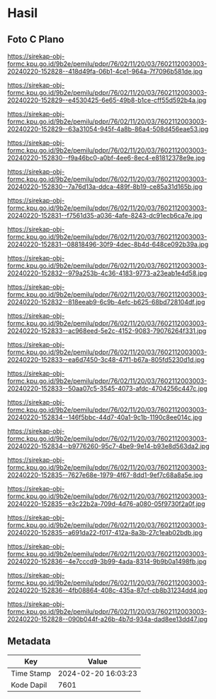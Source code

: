 # Hasil

## Foto C Plano

https://sirekap-obj-formc.kpu.go.id/9b2e/pemilu/pdpr/76/02/11/20/03/7602112003003-20240220-152828--418d49fa-06b1-4ce1-964a-7f7096b581de.jpg

https://sirekap-obj-formc.kpu.go.id/9b2e/pemilu/pdpr/76/02/11/20/03/7602112003003-20240220-152829--e4530425-6e65-49b8-b1ce-cff55d592b4a.jpg

https://sirekap-obj-formc.kpu.go.id/9b2e/pemilu/pdpr/76/02/11/20/03/7602112003003-20240220-152829--63a31054-945f-4a8b-86a4-508d456eae53.jpg

https://sirekap-obj-formc.kpu.go.id/9b2e/pemilu/pdpr/76/02/11/20/03/7602112003003-20240220-152830--f9a46bc0-a0bf-4ee6-8ec4-e81812378e9e.jpg

https://sirekap-obj-formc.kpu.go.id/9b2e/pemilu/pdpr/76/02/11/20/03/7602112003003-20240220-152830--7a76d13a-ddca-489f-8b19-ce85a31d165b.jpg

https://sirekap-obj-formc.kpu.go.id/9b2e/pemilu/pdpr/76/02/11/20/03/7602112003003-20240220-152831--f7561d35-a036-4afe-8243-dc91ecb6ca7e.jpg

https://sirekap-obj-formc.kpu.go.id/9b2e/pemilu/pdpr/76/02/11/20/03/7602112003003-20240220-152831--08818496-30f9-4dec-8b4d-648ce092b39a.jpg

https://sirekap-obj-formc.kpu.go.id/9b2e/pemilu/pdpr/76/02/11/20/03/7602112003003-20240220-152832--979a253b-4c36-4183-9773-a23eab1e4d58.jpg

https://sirekap-obj-formc.kpu.go.id/9b2e/pemilu/pdpr/76/02/11/20/03/7602112003003-20240220-152832--818eeab9-6c9b-4efc-b625-68bd728104df.jpg

https://sirekap-obj-formc.kpu.go.id/9b2e/pemilu/pdpr/76/02/11/20/03/7602112003003-20240220-152833--ac968eed-5e2c-4152-9083-79076264f331.jpg

https://sirekap-obj-formc.kpu.go.id/9b2e/pemilu/pdpr/76/02/11/20/03/7602112003003-20240220-152833--ea6d7450-3c48-47f1-b67a-805fd5230d1d.jpg

https://sirekap-obj-formc.kpu.go.id/9b2e/pemilu/pdpr/76/02/11/20/03/7602112003003-20240220-152833--50aa07c5-3545-4073-afdc-4704256c447c.jpg

https://sirekap-obj-formc.kpu.go.id/9b2e/pemilu/pdpr/76/02/11/20/03/7602112003003-20240220-152834--146f5bbc-44d7-40a1-9c1b-1190c8ee014c.jpg

https://sirekap-obj-formc.kpu.go.id/9b2e/pemilu/pdpr/76/02/11/20/03/7602112003003-20240220-152834--b9776260-95c7-4be9-9e14-b93e8d563da2.jpg

https://sirekap-obj-formc.kpu.go.id/9b2e/pemilu/pdpr/76/02/11/20/03/7602112003003-20240220-152835--7627e68e-1979-4f67-8dd1-9ef7c68a8a5e.jpg

https://sirekap-obj-formc.kpu.go.id/9b2e/pemilu/pdpr/76/02/11/20/03/7602112003003-20240220-152835--e3c22b2a-709d-4d76-a080-05f9730f2a0f.jpg

https://sirekap-obj-formc.kpu.go.id/9b2e/pemilu/pdpr/76/02/11/20/03/7602112003003-20240220-152835--a691da22-f017-412a-8a3b-27c1eab02bdb.jpg

https://sirekap-obj-formc.kpu.go.id/9b2e/pemilu/pdpr/76/02/11/20/03/7602112003003-20240220-152836--4e7cccd9-3b99-4ada-8314-9b9b0a1498fb.jpg

https://sirekap-obj-formc.kpu.go.id/9b2e/pemilu/pdpr/76/02/11/20/03/7602112003003-20240220-152836--4fb08864-408c-435a-87cf-cb8b31234dd4.jpg

https://sirekap-obj-formc.kpu.go.id/9b2e/pemilu/pdpr/76/02/11/20/03/7602112003003-20240220-152828--090b044f-a26b-4b7d-934a-dad8ee13dd47.jpg


## Metadata

| Key        | Value               |
| ---------- | ------------------- |
| Time Stamp | 2024-02-20 16:03:23 |
| Kode Dapil | 7601                |




